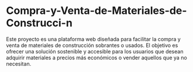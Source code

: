 # Compra-y-Venta-de-Materiales-de-Construcci-n
Este proyecto es una plataforma web diseñada para facilitar la compra y venta de materiales de construcción sobrantes o usados. El objetivo es ofrecer una solución sostenible y accesible para los usuarios que desean adquirir materiales a precios más económicos o vender aquellos que ya no necesitan.
